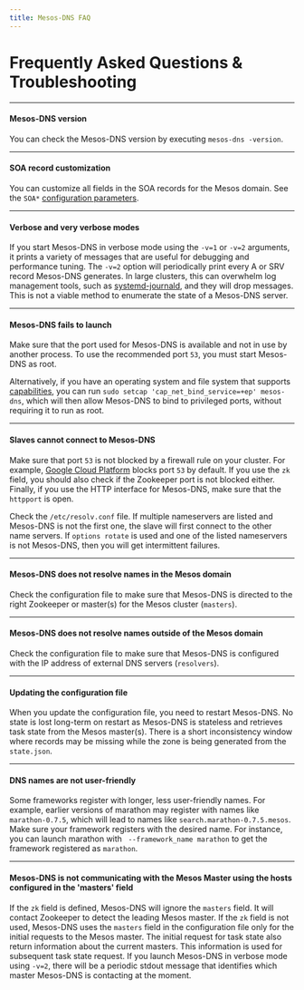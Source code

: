 ```yaml
---
title: Mesos-DNS FAQ
---
```


# Frequently Asked Questions & Troubleshooting

---

#### Mesos-DNS version

You can check the Mesos-DNS version by executing `mesos-dns -version`.

---

#### SOA record customization

You can customize all fields in the SOA records for the Mesos domain. See the `SOA*` [configuration parameters](configuration-parameters.html).

---

#### Verbose and very verbose modes

If you start Mesos-DNS in verbose mode using the `-v=1` or `-v=2` arguments, it  prints a variety of messages that are useful for debugging and performance tuning. The `-v=2` option will periodically print every A or SRV record Mesos-DNS generates. In large clusters, this can overwhelm log management tools, such as [systemd-journald](http://www.freedesktop.org/software/systemd/man/systemd-journald.service.html), and they will drop messages. This is not a viable method to enumerate the state of a Mesos-DNS server.

---

#### Mesos-DNS fails to launch

Make sure that the port used for Mesos-DNS is available and not in use by another process. To use the recommended port `53`, you must start Mesos-DNS as root.

Alternatively, if you have an operating system and file system that supports [capabilities](http://manpages.ubuntu.com/manpages/hardy/man7/capabilities.7.html), you can run `sudo setcap 'cap_net_bind_service=+ep' mesos-dns`, which will then allow Mesos-DNS to bind to privileged ports, without requiring it to run as root.

---

#### Slaves cannot connect to Mesos-DNS

Make sure that port `53` is not blocked by a firewall rule on your cluster. For example, [Google Cloud Platform](https://cloud.google.com/) blocks port `53` by default. If you use the `zk` field, you should also check if the Zookeeper port is not blocked either. Finally, if you use the HTTP interface for Mesos-DNS, make sure that the `httpport` is open.

Check the `/etc/resolv.conf` file. If multiple nameservers are listed and Mesos-DNS is not the first one, the slave will first connect to the other name servers. If `options rotate` is used and one of the listed nameservers is not Mesos-DNS, then you will get intermittent failures.

---

#### Mesos-DNS does not resolve names in the Mesos domain

Check the configuration file to make sure that Mesos-DNS is directed to the right Zookeeper or master(s) for the Mesos cluster (`masters`).

---

#### Mesos-DNS does not resolve names outside of the Mesos domain

Check the configuration file to make sure that Mesos-DNS is configured with the IP address of  external DNS servers (`resolvers`).

---

#### Updating the configuration file

When you update the configuration file, you need to restart Mesos-DNS. No state is lost long-term on restart as Mesos-DNS is stateless and retrieves task state from the Mesos master(s). There is a short inconsistency window where records may be missing while the zone is being generated from the `state.json`.

---

#### DNS names are not user-friendly

Some frameworks register with longer, less user-friendly names. For example, earlier versions of marathon may register with names like `marathon-0.7.5`, which will lead to names like `search.marathon-0.7.5.mesos`. Make sure your framework registers with the desired name. For instance, you can launch marathon with ` --framework_name marathon` to get the framework registered as `marathon`.

---

#### Mesos-DNS is not communicating with the Mesos Master using the hosts configured in the 'masters' field

If the `zk` field is defined, Mesos-DNS will ignore the `masters` field. It will contact Zookeeper to detect the leading Mesos master. If the `zk` field is not used, Mesos-DNS uses the `masters` field in the configuration file only for the initial requests to the Mesos master. The initial request for task state also return information about the current masters. This information is used for subsequent task state request. If you launch Mesos-DNS in verbose mode using `-v=2`, there will be a periodic stdout message that identifies which master Mesos-DNS is contacting at the moment.
